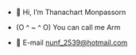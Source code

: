 - 👋 Hi, I’m Thanachart Monpassorn 
- (O ^ ~ ^ O) You can call me Arm

- 📧 E-mail nunf_2539@hotmail.com

<!---
ARMnunf/ARMnunf is a ✨ special ✨ repository because its `README.md` (this file) appears on your GitHub profile.
You can click the Preview link to take a look at your changes.
--->
